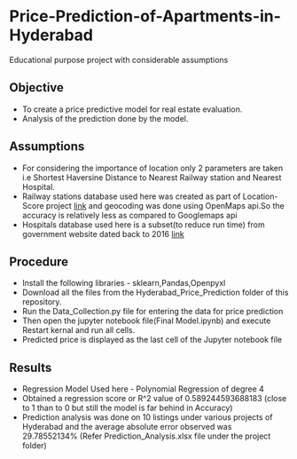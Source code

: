 # Price-Prediction-of-Apartments-in-Hyderabad
Educational purpose project with considerable assumptions

## Objective
- To create a price predictive model for real estate evaluation.
- Analysis of the prediction done by the model.

## Assumptions
- For considering the importance of location only 2 parameters are taken i.e Shortest Haversine Distance to Nearest Railway station and Nearest Hospital.
- Railway stations database used here was created as part of Location-Score project [link](https://github.com/GokulBShaji/Location-Score-Apartments-Bangalore) and geocoding was done using OpenMaps api.So the accuracy is relatively less as compared to Googlemaps api
- Hospitals database used here is a subset(to reduce run time) from government website dated back to 2016 [link](https://data.gov.in/catalog/all-india-health-centres-directory)

## Procedure
- Install the following libraries - sklearn,Pandas,Openpyxl
- Download all the files from the Hyderabad_Price_Prediction folder of this repository.
- Run the Data_Collection.py file for entering the data for price prediction
- Then open the jupyter notebook file(Final Model.ipynb) and execute Restart kernal and run all cells.
- Predicted price is displayed as the last cell of the Jupyter notebook file

## Results
- Regression Model Used here - Polynomial Regression of degree 4
- Obtained a regression score or R^2 value of 0.589244593688183 (close to 1 than to 0 but still the model is far behind in Accuracy)
- Prediction analysis was done on 10 listings under various projects of Hyderabad and the average absolute error observed was 29.78552134% (Refer Prediction_Analysis.xlsx file under the project folder)

